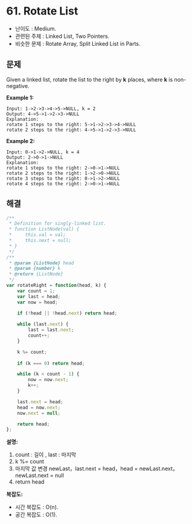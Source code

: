 # 61. Rotate List

- 난이도 : Medium.
- 관련된 주제 : Linked List, Two Pointers.
- 비슷한 문제 : Rotate Array, Split Linked List in Parts.

## 문제

Given a linked list, rotate the list to the right by **k** places, where **k** is non-negative.

**Example 1:**

```
Input: 1->2->3->4->5->NULL, k = 2
Output: 4->5->1->2->3->NULL
Explanation:
rotate 1 steps to the right: 5->1->2->3->4->NULL
rotate 2 steps to the right: 4->5->1->2->3->NULL
```

**Example 2:**

```
Input: 0->1->2->NULL, k = 4
Output: 2->0->1->NULL
Explanation:
rotate 1 steps to the right: 2->0->1->NULL
rotate 2 steps to the right: 1->2->0->NULL
rotate 3 steps to the right: 0->1->2->NULL
rotate 4 steps to the right: 2->0->1->NULL
```

## 해결

```javascript
/**
 * Definition for singly-linked list.
 * function ListNode(val) {
 *     this.val = val;
 *     this.next = null;
 * }
 */
/**
 * @param {ListNode} head
 * @param {number} k
 * @return {ListNode}
 */
var rotateRight = function(head, k) {
	var count = 1;
	var last = head;
	var now = head;
	
	if (!head || !head.next) return head;

	while (last.next) {
		last = last.next;
		count++;
	}

	k %= count;
	
	if (k === 0) return head;

	while (k < count - 1) {
		now = now.next;
		k++;
	}

	last.next = head;
	head = now.next;
	now.next = null;

	return head;
};
```

**설명:**

1. count : 길이 , last : 마지막
2. k %= count
3. 마지막 값 변경 newLast，last.next = head，head = newLast.next，newLast.next = null
4. return head

**복잡도:**

- 시간 복잡도 : O(n).
- 공간 복잡도 : O(1).